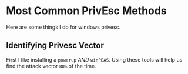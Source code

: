 # Most Common PrivEsc Methods

Here are some things I do for windows privesc.

## Identifying Privesc Vector

First I like installing a `powerup` *AND* `winPEAS`. Using these tools will help us find the attack vector `80%` of the time.
